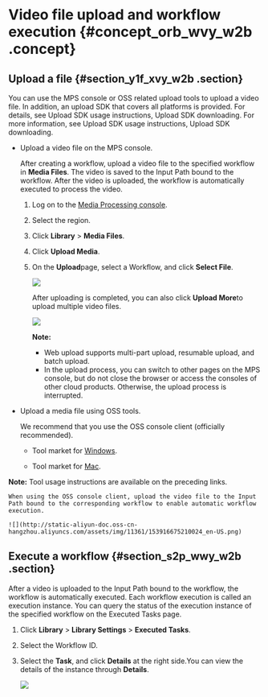 # Video file upload and workflow execution {#concept_orb_wvy_w2b .concept}

## Upload a file {#section_y1f_xvy_w2b .section}

You can use the MPS console or OSS related upload tools to upload a video file. In addition, an upload SDK that covers all platforms is provided. For details, see Upload SDK usage instructions, Upload SDK downloading. For more information, see Upload SDK usage instructions, Upload SDK downloading.

-   Upload a video file on the MPS console.

    After creating a workflow, upload a video file to the specified workflow in **Media Files**. The video is saved to the Input Path bound to the workflow. After the video is uploaded, the workflow is automatically executed to process the video.

    1.  Log on to the [Media Processing console](https://partners-intl.aliyun.com/login-required#/mts).
    2.  Select the region.
    3.  Click **Library** \> **Media Files**.
    4.  Click **Upload Media**.
    5.  On the **Upload**page, select a Workflow, and click **Select File**.

        ![](http://static-aliyun-doc.oss-cn-hangzhou.aliyuncs.com/assets/img/11361/153916675210022_en-US.png)

        After uploading is completed, you can also click **Upload More**to upload multiple video files.

        ![](http://static-aliyun-doc.oss-cn-hangzhou.aliyuncs.com/assets/img/11361/153916675210023_en-US.png)

        **Note:** 

        -   Web upload supports multi-part upload, resumable upload, and batch upload.
        -   In the upload process, you can switch to other pages on the MPS console, but do not close the browser or access the consoles of other cloud products. Otherwise, the upload process is interrupted.
-   Upload a media file using OSS tools.

    We recommend that you use the OSS console client \(officially recommended\).

    -   Tool market for [Windows](http://market.aliyun.com/products/53690006/cmgj000281.html).

    -   Tool market for [Mac](http://market.aliyun.com/products/53690006/cmgj000282.html).

**Note:** Tool usage instructions are available on the preceding links.

    When using the OSS console client, upload the video file to the Input Path bound to the corresponding workflow to enable automatic workflow execution.

    ![](http://static-aliyun-doc.oss-cn-hangzhou.aliyuncs.com/assets/img/11361/153916675210024_en-US.png)


## Execute a workflow {#section_s2p_wwy_w2b .section}

After a video is uploaded to the Input Path bound to the workflow, the workflow is automatically executed. Each workflow execution is called an execution instance. You can query the status of the execution instance of the specified workflow on the Executed Tasks page.

1.  Click **Library** \> **Library Settings** \> **Executed Tasks**.

2.  Select the Workflow ID.
3.  Select the **Task**, and click **Details** at the right side.You can view the details of the instance through **Details**.

    ![](http://static-aliyun-doc.oss-cn-hangzhou.aliyuncs.com/assets/img/11361/153916675210026_en-US.png)


